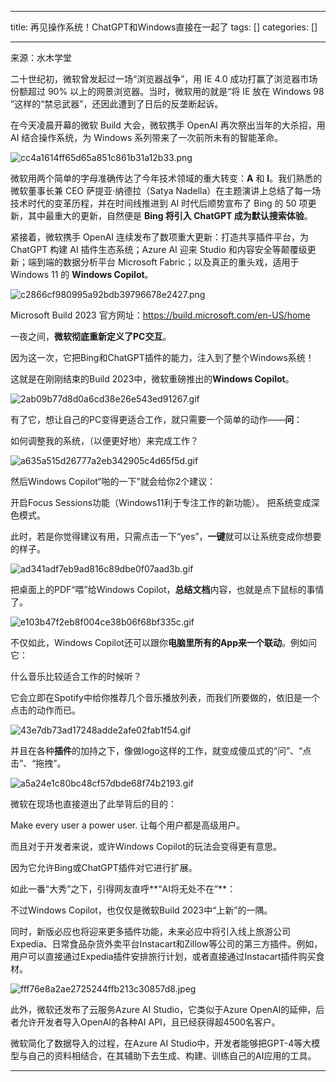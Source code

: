 
--- 
title:  再见操作系统！ChatGPT和Windows直接在一起了 
tags: []
categories: [] 

---
来源：水木学堂

二十世纪初，微软曾发起过一场“浏览器战争”，用 IE 4.0 成功打赢了浏览器市场份额超过 90% 以上的网景浏览器。当时，微软用的就是“将 IE 放在 Windows 98 ”这样的“禁忌武器”，还因此遭到了日后的反垄断起诉。

在今天凌晨开幕的微软 Build 大会，微软携手 OpenAI 再次祭出当年的大杀招，用 AI 结合操作系统，为 Windows 系列带来了一次前所未有的智能革命。

<img src="https://img-blog.csdnimg.cn/img_convert/cc4a1614ff65d65a851c861b31a12b33.png" alt="cc4a1614ff65d65a851c861b31a12b33.png">

微软用两个简单的字母准确传达了今年技术领域的重大转变：**A** 和 **I**。我们熟悉的微软董事长兼 CEO 萨提亚·纳德拉（Satya Nadella）在主题演讲上总结了每一场技术时代的变革历程，并在时间线推进到 AI 时代后顺势宣布了 Bing 的 50 项更新，其中最重大的更新，自然便是 **Bing 将引入 ChatGPT 成为默认搜索体验**。

紧接着，微软携手 OpenAI 连续发布了数项重大更新：打造共享插件平台，为 ChatGPT 构建 AI 插件生态系统；Azure AI 迎来 Studio 和内容安全等颠覆级更新；端到端的数据分析平台 Microsoft Fabric；以及真正的重头戏，适用于 Windows 11 的 **Windows Copilot**。

<img src="https://img-blog.csdnimg.cn/img_convert/c2866cf980995a92bdb39796678e2427.png" alt="c2866cf980995a92bdb39796678e2427.png">

Microsoft Build 2023 官方网址：https://build.microsoft.com/en-US/home

一夜之间，**微软彻底重新定义了PC交互**。

因为这一次，它把Bing和ChatGPT插件的能力，注入到了整个Windows系统！

这就是在刚刚结束的Build 2023中，微软重磅推出的**Windows Copilot**。

<img src="https://img-blog.csdnimg.cn/img_convert/2ab09b77d8d0a6cd38e26e543ed91267.gif" alt="2ab09b77d8d0a6cd38e26e543ed91267.gif">

有了它，想让自己的PC变得更适合工作，就只需要一个简单的动作——**问**：

>  
  如何调整我的系统，（以便更好地）来完成工作？ 
 

<img src="https://img-blog.csdnimg.cn/img_convert/a635a515d26777a2eb342905c4d65f5d.gif" alt="a635a515d26777a2eb342905c4d65f5d.gif">

然后Windows Copilot“啪的一下”就会给你2个建议：

>  
  开启Focus Sessions功能（Windows11利于专注工作的新功能）。 
  把系统变成深色模式。 
 

此时，若是你觉得建议有用，只需点击一下“yes”，**一键**就可以让系统变成你想要的样子。

<img src="https://img-blog.csdnimg.cn/img_convert/ad341adf7eb9ad816c89dbe0f07aad3b.gif" alt="ad341adf7eb9ad816c89dbe0f07aad3b.gif">

把桌面上的PDF“喂”给Windows Copilot，**总结文档**内容，也就是点下鼠标的事情了。

<img src="https://img-blog.csdnimg.cn/img_convert/e103b47f2eb8f004ce38b06f68bf335c.gif" alt="e103b47f2eb8f004ce38b06f68bf335c.gif">

不仅如此，Windows Copilot还可以跟你**电脑里所有的App来一个联动**。例如问它：

>  
  什么音乐比较适合工作的时候听？ 
 

它会立即在Spotify中给你推荐几个音乐播放列表，而我们所要做的，依旧是一个点击的动作而已。

<img src="https://img-blog.csdnimg.cn/img_convert/43e7db73ad17248adde2afe02fab1f54.gif" alt="43e7db73ad17248adde2afe02fab1f54.gif">

并且在各种**插件**的加持之下，像做logo这样的工作，就变成傻瓜式的“问”、“点击”、“拖拽”。

<img src="https://img-blog.csdnimg.cn/img_convert/a5a24e1c80bc48cf57dbde68f74b2193.gif" alt="a5a24e1c80bc48cf57dbde68f74b2193.gif">

微软在现场也直接道出了此举背后的目的：

>  
  Make every user a power user. 
  让每个用户都是高级用户。 
 

而且对于开发者来说，或许Windows Copilot的玩法会变得更有意思。

因为它允许Bing或ChatGPT插件对它进行扩展。

如此一番“大秀”之下，引得网友直呼**“AI将无处不在”**：

不过Windows Copilot，也仅仅是微软Build 2023中“上新”的一隅。

同时，新版必应也将迎来更多插件功能，未来必应中将引入线上旅游公司Expedia、日常食品杂货外卖平台Instacart和Zillow等公司的第三方插件。例如，用户可以直接通过Expedia插件安排旅行计划，或者直接通过Instacart插件购买食材。

<img src="https://img-blog.csdnimg.cn/img_convert/fff76e8a2ae2725244ffb213c30857d8.jpeg" alt="fff76e8a2ae2725244ffb213c30857d8.jpeg">

此外，微软还发布了云服务Azure AI Studio，它类似于Azure OpenAI的延伸，后者允许开发者导入OpenAI的各种AI API，且已经获得超4500名客户。

微软简化了数据导入的过程，在Azure AI Studio中，开发者能够把GPT-4等大模型与自己的资料相结合，在其辅助下去生成、构建、训练自己的AI应用的工具。
- - - - - 
